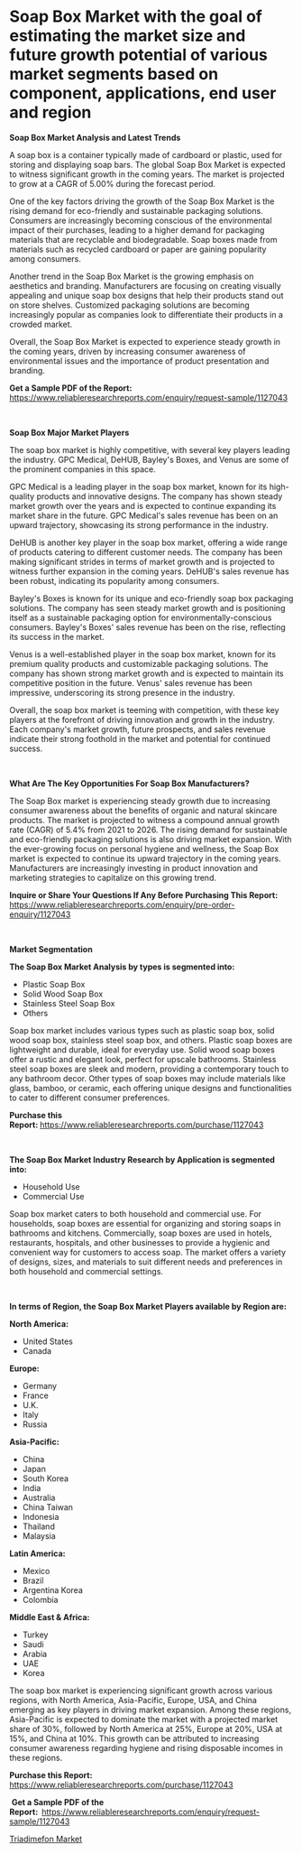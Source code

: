 <p><h1>Soap Box Market with the goal of estimating the market size and future growth potential of various market segments based on component, applications, end user and region</h1></p><p><strong>Soap Box Market Analysis and Latest Trends</strong></p>
<p><p>A soap box is a container typically made of cardboard or plastic, used for storing and displaying soap bars. The global Soap Box Market is expected to witness significant growth in the coming years. The market is projected to grow at a CAGR of 5.00% during the forecast period.</p><p>One of the key factors driving the growth of the Soap Box Market is the rising demand for eco-friendly and sustainable packaging solutions. Consumers are increasingly becoming conscious of the environmental impact of their purchases, leading to a higher demand for packaging materials that are recyclable and biodegradable. Soap boxes made from materials such as recycled cardboard or paper are gaining popularity among consumers.</p><p>Another trend in the Soap Box Market is the growing emphasis on aesthetics and branding. Manufacturers are focusing on creating visually appealing and unique soap box designs that help their products stand out on store shelves. Customized packaging solutions are becoming increasingly popular as companies look to differentiate their products in a crowded market.</p><p>Overall, the Soap Box Market is expected to experience steady growth in the coming years, driven by increasing consumer awareness of environmental issues and the importance of product presentation and branding.</p></p>
<p><strong>Get a Sample PDF of the Report:&nbsp;</strong> <a href="https://www.reliableresearchreports.com/enquiry/request-sample/1127043">https://www.reliableresearchreports.com/enquiry/request-sample/1127043</a></p>
<p>&nbsp;</p>
<p><strong>Soap Box Major Market Players</strong></p>
<p><p>The soap box market is highly competitive, with several key players leading the industry. GPC Medical, DeHUB, Bayley's Boxes, and Venus are some of the prominent companies in this space.</p><p>GPC Medical is a leading player in the soap box market, known for its high-quality products and innovative designs. The company has shown steady market growth over the years and is expected to continue expanding its market share in the future. GPC Medical's sales revenue has been on an upward trajectory, showcasing its strong performance in the industry.</p><p>DeHUB is another key player in the soap box market, offering a wide range of products catering to different customer needs. The company has been making significant strides in terms of market growth and is projected to witness further expansion in the coming years. DeHUB's sales revenue has been robust, indicating its popularity among consumers.</p><p>Bayley's Boxes is known for its unique and eco-friendly soap box packaging solutions. The company has seen steady market growth and is positioning itself as a sustainable packaging option for environmentally-conscious consumers. Bayley's Boxes' sales revenue has been on the rise, reflecting its success in the market.</p><p>Venus is a well-established player in the soap box market, known for its premium quality products and customizable packaging solutions. The company has shown strong market growth and is expected to maintain its competitive position in the future. Venus' sales revenue has been impressive, underscoring its strong presence in the industry.</p><p>Overall, the soap box market is teeming with competition, with these key players at the forefront of driving innovation and growth in the industry. Each company's market growth, future prospects, and sales revenue indicate their strong foothold in the market and potential for continued success.</p></p>
<p>&nbsp;</p>
<p><strong>What Are The Key Opportunities For Soap Box Manufacturers?</strong></p>
<p><p>The Soap Box market is experiencing steady growth due to increasing consumer awareness about the benefits of organic and natural skincare products. The market is projected to witness a compound annual growth rate (CAGR) of 5.4% from 2021 to 2026. The rising demand for sustainable and eco-friendly packaging solutions is also driving market expansion. With the ever-growing focus on personal hygiene and wellness, the Soap Box market is expected to continue its upward trajectory in the coming years. Manufacturers are increasingly investing in product innovation and marketing strategies to capitalize on this growing trend.</p></p>
<p><strong>Inquire or Share Your Questions If Any Before Purchasing This Report:</strong> <a href="https://www.reliableresearchreports.com/enquiry/pre-order-enquiry/1127043">https://www.reliableresearchreports.com/enquiry/pre-order-enquiry/1127043</a></p>
<p>&nbsp;</p>
<p><strong>Market Segmentation</strong></p>
<p><strong>The Soap Box Market Analysis by types is segmented into:</strong></p>
<p><ul><li>Plastic Soap Box</li><li>Solid Wood Soap Box</li><li>Stainless Steel Soap Box</li><li>Others</li></ul></p>
<p><p>Soap box market includes various types such as plastic soap box, solid wood soap box, stainless steel soap box, and others. Plastic soap boxes are lightweight and durable, ideal for everyday use. Solid wood soap boxes offer a rustic and elegant look, perfect for upscale bathrooms. Stainless steel soap boxes are sleek and modern, providing a contemporary touch to any bathroom decor. Other types of soap boxes may include materials like glass, bamboo, or ceramic, each offering unique designs and functionalities to cater to different consumer preferences.</p></p>
<p><strong>Purchase this Report:&nbsp;</strong><a href="https://www.reliableresearchreports.com/purchase/1127043">https://www.reliableresearchreports.com/purchase/1127043</a></p>
<p>&nbsp;</p>
<p><strong>The Soap Box Market Industry Research by Application is segmented into:</strong></p>
<p><ul><li>Household Use</li><li>Commercial Use</li></ul></p>
<p><p>Soap box market caters to both household and commercial use. For households, soap boxes are essential for organizing and storing soaps in bathrooms and kitchens. Commercially, soap boxes are used in hotels, restaurants, hospitals, and other businesses to provide a hygienic and convenient way for customers to access soap. The market offers a variety of designs, sizes, and materials to suit different needs and preferences in both household and commercial settings.</p></p>
<p>&nbsp;</p>
<p><strong>In terms of Region, the Soap Box Market Players available by Region are:</strong></p>
<p>
    <p> <strong> North America: </strong>
        <ul>
            <li>United States</li>
            <li>Canada</li>
        </ul>
        </p> 
    <p> <strong> Europe: </strong>
        <ul>
            <li>Germany</li>
            <li>France</li>
            <li>U.K.</li>
            <li>Italy</li>
            <li>Russia</li>
        </ul>
        </p> 
    <p> <strong> Asia-Pacific: </strong>
        <ul>
            <li>China</li>
            <li>Japan</li>
            <li>South Korea</li>
            <li>India</li>
            <li>Australia</li>
            <li>China Taiwan</li>
            <li>Indonesia</li>
            <li>Thailand</li>
            <li>Malaysia</li>
        </ul>
        </p> 
    <p> <strong> Latin America: </strong>
        <ul>
            <li>Mexico</li>
            <li>Brazil</li>
            <li>Argentina Korea</li>
            <li>Colombia</li>
        </ul>
        </p> 
    <p> <strong> Middle East & Africa: </strong>
        <ul>
            <li>Turkey</li>
            <li>Saudi</li>
            <li>Arabia</li>
            <li>UAE</li>
            <li>Korea</li>
        </ul>
    </p>
    </p>
<p><p>The soap box market is experiencing significant growth across various regions, with North America, Asia-Pacific, Europe, USA, and China emerging as key players in driving market expansion. Among these regions, Asia-Pacific is expected to dominate the market with a projected market share of 30%, followed by North America at 25%, Europe at 20%, USA at 15%, and China at 10%. This growth can be attributed to increasing consumer awareness regarding hygiene and rising disposable incomes in these regions.</p></p>
<p><strong>Purchase this Report: </strong><a href="https://www.reliableresearchreports.com/purchase/1127043">https://www.reliableresearchreports.com/purchase/1127043</a></p>
<p>&nbsp;<strong>Get a Sample PDF of the Report:&nbsp;&nbsp;</strong><a href="https://www.reliableresearchreports.com/enquiry/request-sample/1127043">https://www.reliableresearchreports.com/enquiry/request-sample/1127043</a></p>
<p><strong></strong></p>
<p><p><a href="https://three-jumbo-f6d.notion.site/Insights-into-Triadimefon-Market-Size-Analysing-Market-Share-Trends-and-Growth-from-2024-to-2031-8ab7979f729e4220b924fc890fc79a17">Triadimefon Market</a></p></p>
